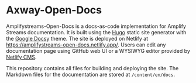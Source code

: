# Axway-Open-Docs

Amplifystreams-Open-Docs is a docs-as-code implementation for Amplify Streams documentation. It is built using the [Hugo](https://gohugo.io/) static site generator with the [Google Docsy](https://github.com/google/docsy) theme. The site is deployed on Netlify at <https://amplifystreams-open-docs.netlify.app/>. Users can edit any documentation page using GitHub web UI or a WYSIWYG editor provided by [Netlify CMS](https://www.netlifycms.org/).

This repository contains all files for building and deploying the site. The Markdown files for the documentation are stored at `/content/en/docs`.
